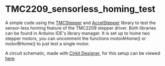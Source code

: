 # TMC2209_sensorless_homing_test
A simple code using the [TMCStepper](https://www.arduinolibraries.info/libraries/tmc-stepper) and [AccelStepper](https://www.arduinolibraries.info/libraries/accel-stepper) library to test the sensor-less homing feature of the TMC2209 stepper driver. Both libraries can be found in Arduino IDE's library manager.
It is set up to home two stepper motors, you can uncomment the functions motorAHome() or motorBHome() to just test a single motor.

A circuit schematic, made with [Cirkit Designer](https://www.cirkitdesign.com/index.html), for this setup can be viewed [here](https://projects.cirkitdesigner.com/view-maker-hub-project/27695).
    

